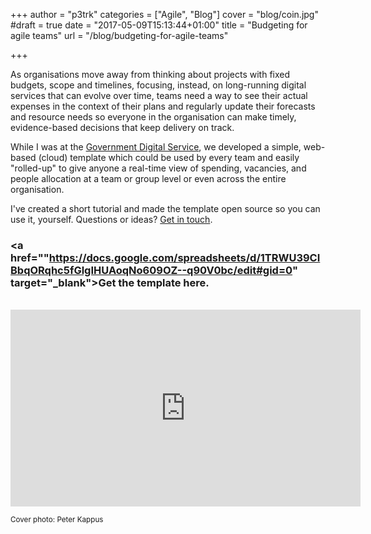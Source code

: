 +++
author = "p3trk"
categories = ["Agile", "Blog"]
cover = "blog/coin.jpg"
#draft = true
date = "2017-05-09T15:13:44+01:00"
title = "Budgeting for agile teams"
url = "/blog/budgeting-for-agile-teams"

+++

As organisations move away from thinking about projects with fixed budgets, scope  and timelines, focusing, instead, on long-running digital services that can evolve over time, teams need a way to see their actual expenses in the context of their plans and regularly update their forecasts and resource needs so everyone in the organisation can make timely, evidence-based decisions that keep delivery on track.

While I was at the [Government Digital Service](https://gds.blog.gov.uk/), we developed a simple, web-based (cloud) template which could be used by every team and easily "rolled-up" to give anyone a real-time view of spending, vacancies, and people allocation at a team or group level or even across the entire organisation.

I've created a short tutorial and made the template open source so you can use it, yourself. Questions or ideas? <a href="/contact">Get in touch</a>.

### <a href=""https://docs.google.com/spreadsheets/d/1TRWU39CIBbqORqhc5fGlgIHUAoqNo609OZ--q90V0bc/edit#gid=0" target="_blank">Get the template here.</a>

<br>
<iframe width="560" height="315" src="https://www.youtube.com/embed/cD2ygP8aIUQ" frameborder="0" allowfullscreen></iframe>

<small>Cover photo: Peter Kappus</small>


